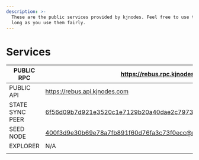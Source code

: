 ```yaml
---
description: >-
  These are the public services provided by kjnodes. Feel free to use them as
  long as you use them fairly.
---
```


# Services

| PUBLIC RPC      | &#xD;https://rebus.rpc.kjnodes.com                                   |
| --------------- | --------------------------------------------------------------------- |
| PUBLIC API      | https://rebus.api.kjnodes.com                                        |
| STATE SYNC PEER | 6f56d09b7d921e3520c1e7129b20a40dae2c7973@rebus.rpc.kjnodes.com:16656 |
| SEED NODE       | 400f3d9e30b69e78a7fb891f60d76fa3c73f0ecc@rebus.rpc.kjnodes.com:16659                                                                   |
| EXPLORER        | N/A                                                                   |
|                 |                                                                       |
